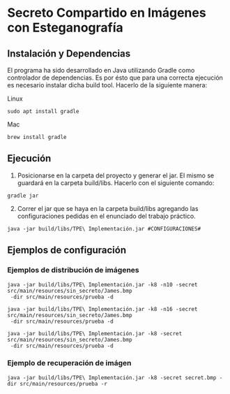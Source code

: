 # Secreto Compartido en Imágenes con Esteganografía

## Instalación y Dependencias

El programa ha sido desarrollado en Java utilizando Gradle como controlador de dependencias. Es por ésto que para una correcta ejecución es necesario instalar dicha build tool. Hacerlo de la siguiente manera:

Linux

```
sudo apt install gradle
```

Mac 

```
brew install gradle
```

## Ejecución

1. Posicionarse en la carpeta del proyecto y generar el jar. El mismo se guardará en la carpeta build/libs. Hacerlo con el siguiente comando:

```
gradle jar
```

2. Correr el jar que se haya en la carpeta build/libs agregando las configuraciones pedidas en el enunciado del trabajo práctico.

```
java -jar build/libs/TPE\ Implementación.jar #CONFIGURACIONES#
```

## Ejemplos de configuración


### Ejemplos de distribución de imágenes

```
java -jar build/libs/TPE\ Implementación.jar -k8 -n10 -secret src/main/resources/sin_secreto/James.bmp
 -dir src/main/resources/prueba -d
```

``` 
java -jar build/libs/TPE\ Implementación.jar -k8 -n16 -secret src/main/resources/sin_secreto/James.bmp
 -dir src/main/resources/prueba -d  
```
```
java -jar build/libs/TPE\ Implementación.jar -k8 -secret src/main/resources/sin_secreto/James.bmp
 -dir src/main/resources/prueba -d                        
``` 



### Ejemplo de recuperación de imágen

```
java -jar build/libs/TPE\ Implementación.jar -k8 -secret secret.bmp -dir src/main/resources/prueba -r
```

